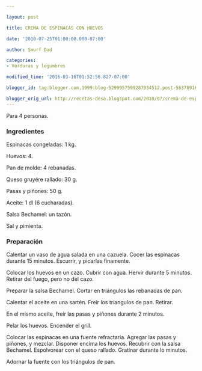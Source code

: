 ```yaml
---

layout: post

title: CREMA DE ESPINACAS CON HUEVOS

date: '2010-07-25T01:00:00.000-07:00'

author: Smurf Dad

categories:
- Verduras y legumbres

modified_time: '2016-03-16T01:52:56.827-07:00'

blogger_id: tag:blogger.com,1999:blog-5299957599287034512.post-563789165590691730

blogger_orig_url: http://recetas-desa.blogspot.com/2010/07/crema-de-espinacas-con-huevos.html
---
```


Para 4 personas.

<h3>Ingredientes</h3>

Espinacas congeladas: 1 kg.

Huevos: 4.

Pan de molde: 4 rebanadas.

Queso gruyére rallado: 30 g.

Pasas y piñones: 50 g.

Aceite: 1 dl (6 cucharadas).

Salsa Bechamel: un tazón.

Sal y pimienta.

<h3>Preparación</h3>

Calentar un vaso de agua salada en una cazuela. Cocer las espinacas durante 15 minutos. Escurrir, y picarlas finamente.

Colocar los huevos en un cazo. Cubrir con agua. Hervir durante 5 minutos. Retirar del fuego, pero no del cazo.

Preparar la salsa Bechamel. Cortar en triángulos las rebanadas de pan.

Calentar el aceite en una sartén. Freír los triangulos de pan. Retirar.

En el mismo aceite, freír las pasas y piñones durante 2 minutos.

Pelar los huevos. Encender el grill.

Colocar las espinacas en una fuente refractaria. Agregar las pasas y piñones, y mezclar. Disponer encima los huevos. Recubrir con la salsa Bechamel. Espolvorear con el queso rallado. Gratinar durante lo minutos.

Adornar la fuente con los triángulos de pan.

